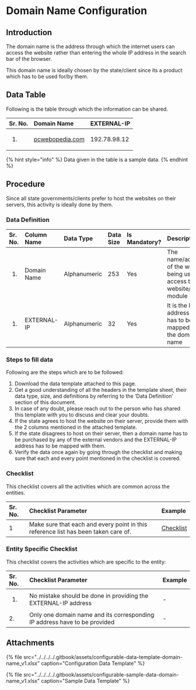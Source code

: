 # Domain Name Configuration

## Introduction

The domain name is the address through which the internet users can access the website rather than entering the whole IP address in the search bar of the browser.

This domain name is ideally chosen by the state/client since its a product which has to be used for/by them.

## Data Table

Following is the table through which the information can be shared.

<table>
  <thead>
    <tr>
      <th style="text-align:left">Sr. No.</th>
      <th style="text-align:left">Domain Name</th>
      <th style="text-align:left">EXTERNAL-IP</th>
    </tr>
  </thead>
  <tbody>
    <tr>
      <td style="text-align:left">
        <ol>
          <li></li>
        </ol>
      </td>
      <td style="text-align:left"><a href="http://pcwebopedia.com/">pcwebopedia.com</a>
      </td>
      <td style="text-align:left">192.78.98.12</td>
    </tr>
  </tbody>
</table>

{% hint style="info" %}
Data given in the table is a sample data.
{% endhint %}

## Procedure

Since all state governments/clients prefer to host the websites on their servers, this activity is ideally done by them.

### Data Definition

<table>
  <thead>
    <tr>
      <th style="text-align:left">Sr. No.</th>
      <th style="text-align:left">Column Name</th>
      <th style="text-align:left">Data Type</th>
      <th style="text-align:left">Data Size</th>
      <th style="text-align:left">Is Mandatory?</th>
      <th style="text-align:left">Description</th>
    </tr>
  </thead>
  <tbody>
    <tr>
      <td style="text-align:left">
        <ol>
          <li></li>
        </ol>
      </td>
      <td style="text-align:left">Domain Name</td>
      <td style="text-align:left">Alphanumeric</td>
      <td style="text-align:left">253</td>
      <td style="text-align:left">Yes</td>
      <td style="text-align:left">The name/address of the website being used to access the website/ module</td>
    </tr>
    <tr>
      <td style="text-align:left">
        <ol>
          <li></li>
        </ol>
      </td>
      <td style="text-align:left">EXTERNAL-IP</td>
      <td style="text-align:left">Alphanumeric</td>
      <td style="text-align:left">32</td>
      <td style="text-align:left">Yes</td>
      <td style="text-align:left">It is the IP address that has to be mapped to the domain name</td>
    </tr>
  </tbody>
</table>

### Steps to fill data

Following are the steps which are to be followed:

1. Download the data template attached to this page.
2. Get a good understanding of all the headers in the template sheet, their data type, size, and definitions by referring to the ‘Data Definition’ section of this document.
3. In case of any doubt, please reach out to the person who has shared this template with you to discuss and clear your doubts.
4. If the state agrees to host the website on their server, provide them with the 2 columns mentioned in the attached template.
5. If the state disagrees to host on their server, then a domain name has to be purchased by any of the external vendors and the EXTERNAL-IP address has to be mapped with them.
6. Verify the data once again by going through the checklist and making sure that each and every point mentioned in the checklist is covered.

### Checklist

This checklist covers all the activities which are common across the entities.

| Sr. No. | Checklist Parameter | Example |
| :--- | :--- | :--- |
| 1 | Make sure that each and every point in this reference list has been taken care of. | [Checklist](../../module-setup/common-config/checklist.md) |

### Entity Specific Checklist

This checklist covers the activities which are specific to the entity:

<table>
  <thead>
    <tr>
      <th style="text-align:left">Sr. No.</th>
      <th style="text-align:left">Checklist Parameter</th>
      <th style="text-align:left">Example</th>
    </tr>
  </thead>
  <tbody>
    <tr>
      <td style="text-align:left">
        <ol>
          <li></li>
        </ol>
      </td>
      <td style="text-align:left">No mistake should be done in providing the EXTERNAL-IP address</td>
      <td
      style="text-align:left">-</td>
    </tr>
    <tr>
      <td style="text-align:left">2.</td>
      <td style="text-align:left">Only one domain name and its corresponding IP address have to be provided</td>
      <td
      style="text-align:left">-</td>
    </tr>
  </tbody>
</table>

## Attachments

{% file src="../../../../.gitbook/assets/configurable-data-template-domain-name\_v1.xlsx" caption="Configuration Data Template" %}

{% file src="../../../../.gitbook/assets/configurable-sample-data-domain-name\_v1.xlsx" caption="Sample Data Template" %}

